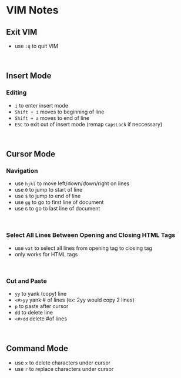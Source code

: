 # VIM Notes

## Exit VIM
- use `:q` to quit VIM
<br>

## Insert Mode

### Editing
- `i` to enter insert mode
- `Shift + i` moves to beginning of line
- `Shift + a` moves to end of line
- `ESC` to exit out of insert mode (remap `CapsLock` if neccessary)
<br>

## Cursor Mode
### Navigation
- use `hjkl` to move left/down/down/right on lines
- use `0` to jump to start of line
- use `$` to jump to end of line
- use `gg` to go to first line of document
- use `G` to go to last line of document
<br>

### Select All Lines Between Opening and Closing HTML Tags
- use `vat` to select all lines from opening tag to closing tag
- only works for HTML tags
<br>

### Cut and Paste
- `yy` to yank (copy) line
- `<#>yy` yank # of lines (ex: 2yy would copy 2 lines)
- `p` to paste after cursor
- `dd` to delete line
- `<#>dd` delete #of lines
<br>

## Command Mode
- use `x` to delete characters under cursor
- use `r` to replace characters under cursor
<br>
